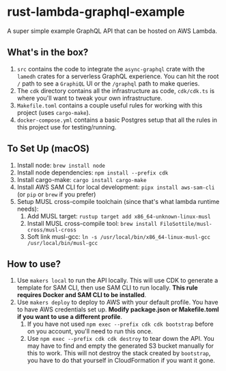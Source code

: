 # rust-lambda-graphql-example

A super simple example GraphQL API that can be hosted on AWS Lambda.

## What's in the box?

1. `src` contains the code to integrate the `async-graphql` crate with the `lamedh` crates for a serverless GraphQL experience. You can hit the root `/` path to see a `GraphiQL` UI or the `/graphql` path to make queries.
2. The `cdk` directory contains all the infrastructure as code, `cdk/cdk.ts` is where you'll want to tweak your own 
   infrastructure.
3. `Makefile.toml` contains a couple useful rules for working with this project (uses `cargo-make`).
4. `docker-compose.yml` contains a basic Postgres setup that all the rules in this project use for testing/running.

## To Set Up (macOS)

1. Install node: `brew install node`
2. Install node dependencies: `npm install --prefix cdk`
3. Install cargo-make: `cargo install cargo-make`
4. Install AWS SAM CLI for local development: `pipx install aws-sam-cli` (or `pip` or `brew` if you prefer)
5. Setup MUSL cross-compile toolchain (since that's what lambda runtime needs):
    1. Add MUSL target: `rustup target add x86_64-unknown-linux-musl`
    2. Install MUSL cross-compile tool: `brew install FiloSottile/musl-cross/musl-cross`
    3. Soft link musl-gcc: `ln -s /usr/local/bin/x86_64-linux-musl-gcc /usr/local/bin/musl-gcc`

## How to use?

1. Use `makers local` to run the API locally. This will use CDK to generate a template for SAM CLI, then use SAM CLI to 
  run locally. **This rule requires Docker and SAM CLI to be installed**.
2. Use `makers deploy` to deploy to AWS with your default profile. You have to have AWS credentials set up. **Modify package.json or Makefile.toml if you want to use a different profile**.
    1. If you have not used `npm exec --prefix cdk cdk bootstrap` before on you account, you'll need to run this once.
    2. Use `npm exec --prefix cdk cdk destroy` to tear down the API. You may have to find and empty the generated S3 bucket manually for this to work. This will not destroy the stack created by `bootstrap`, you have to do that yourself in CloudFormation if you want it gone.
